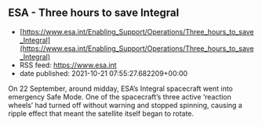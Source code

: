 ## ESA - Three hours to save Integral
 - [https://www.esa.int/Enabling_Support/Operations/Three_hours_to_save_Integral](https://www.esa.int/Enabling_Support/Operations/Three_hours_to_save_Integral)
 - RSS feed: https://www.esa.int
 - date published: 2021-10-21 07:55:27.682209+00:00

On 22 September, around midday, ESA’s Integral spacecraft went into emergency Safe Mode. One of the spacecraft’s three active ‘reaction wheels’ had turned off without warning and stopped spinning, causing a ripple effect that meant the satellite itself began to rotate.

